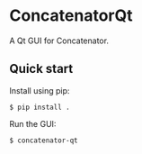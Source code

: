 # ConcatenatorQt

A Qt GUI for Concatenator.

## Quick start

Install using pip:

```
$ pip install .
```

Run the GUI:

```
$ concatenator-qt
```
